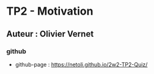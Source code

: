 # TP2 - Motivation
## Auteur : Olivier Vernet
### github
- github-page :  https://netoli.github.io/2w2-TP2-Quiz/
